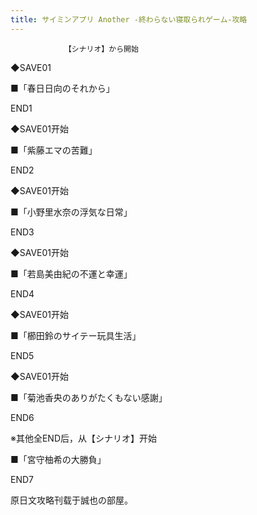 ```yaml
---
title: サイミンアプリ Another -終わらない寝取られゲーム-攻略
---
```


                【シナリオ】から開始

◆SAVE01

■「春日日向のそれから」



END1



◆SAVE01开始

■「紫藤エマの苦難」



END2



◆SAVE01开始

■「小野里水奈の浮気な日常」



END3



◆SAVE01开始

■「若島美由紀の不運と幸運」



END4



◆SAVE01开始

■「櫛田鈴のサイテー玩具生活」



END5



◆SAVE01开始

■「菊池香央のありがたくもない感謝」



END6



※其他全END后，从【シナリオ】开始

■「宮守柚希の大勝負」



END7



原日文攻略刊载于誠也の部屋。


              
